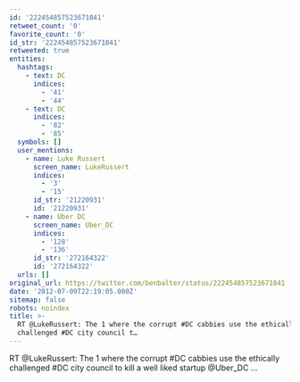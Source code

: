 ```yaml
---
id: '222454857523671041'
retweet_count: '0'
favorite_count: '0'
id_str: '222454857523671041'
retweeted: true
entities:
  hashtags:
    - text: DC
      indices:
        - '41'
        - '44'
    - text: DC
      indices:
        - '82'
        - '85'
  symbols: []
  user_mentions:
    - name: Luke Russert
      screen_name: LukeRussert
      indices:
        - '3'
        - '15'
      id_str: '21220931'
      id: '21220931'
    - name: Uber DC
      screen_name: Uber_DC
      indices:
        - '128'
        - '136'
      id_str: '272164322'
      id: '272164322'
  urls: []
original_url: https://twitter.com/benbalter/status/222454857523671041
date: '2012-07-09T22:19:05.000Z'
sitemap: false
robots: noindex
title: >-
  RT @LukeRussert: The 1 where the corrupt #DC cabbies use the ethically
  challenged #DC city council t…
---
```


RT @LukeRussert: The 1 where the corrupt #DC cabbies use the ethically challenged #DC city council to kill a well liked startup @Uber_DC ...